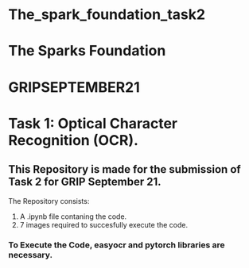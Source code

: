 # The_spark_foundation_task2
# The Sparks Foundation
# GRIPSEPTEMBER21
# Task 1: Optical Character Recognition (OCR).
## This Repository is made for the submission of Task 2 for GRIP September 21.
The Repository consists:
1. A .ipynb file contaning the code.
2. 7 images required to succesfully execute the code.

### To Execute the Code, easyocr and pytorch libraries are necessary.

